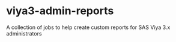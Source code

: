 # viya3-admin-reports
A collection of jobs to help create custom reports for SAS Viya 3.x administrators 
